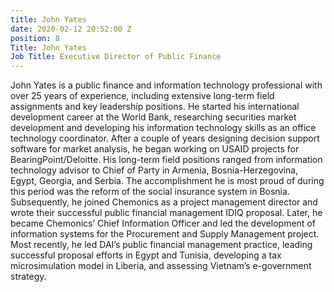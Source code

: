 ```yaml
---
title: John Yates
date: 2020-02-12 20:52:00 Z
position: 8
Title: John Yates
Job Title: Executive Director of Public Finance
---
```


John Yates is a public finance and information technology professional with over 25 years of experience, including extensive long-term field assignments and key leadership positions. He started his international development career at the World Bank, researching securities market development and developing his information technology skills as an office technology coordinator. After a couple of years designing decision support software for market analysis, he began working on USAID projects for BearingPoint/Deloitte. His long-term field positions ranged from information technology advisor to Chief of Party in Armenia, Bosnia-Herzegovina, Egypt, Georgia, and Serbia. The accomplishment he is most proud of during this period was the reform of the social insurance system in Bosnia. Subsequently, he joined Chemonics as a project management director and wrote their successful public financial management IDIQ proposal. Later, he became Chemonics’ Chief Information Officer and led the development of information systems for the Procurement and Supply Management project. Most recently, he led DAI’s public financial management practice, leading successful proposal efforts in Egypt and Tunisia, developing a tax microsimulation model in Liberia, and assessing Vietnam’s e-government strategy. 